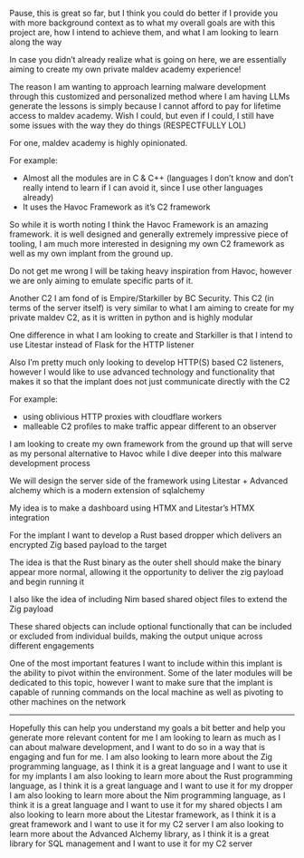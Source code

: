 Pause, this is great so far, but I think you could do better if I provide you with more background context as to what my overall goals are with this project are, how I intend to achieve them, and what I am looking to learn along the way



In case you didn’t already realize what is going on here, we are essentially aiming to create my own private maldev academy experience!

The reason I am wanting to approach learning malware development through this customized and personalized method where I am having LLMs generate the lessons is simply because I cannot afford to pay for lifetime access to maldev academy. Wish I could, but even if I could, I still have some issues with the way they do things (RESPECTFULLY LOL)



For one, maldev academy is highly opinionated. 

For example:

- Almost all the modules are in C & C++ (languages I don’t know and don’t really intend to learn if I can avoid it, since I use other languages already)
- It uses the Havoc Framework as it’s C2 framework 

So while it is worth noting I think the Havoc Framework is an amazing framework. it is well designed and generally extremely impressive piece of tooling, I am much more interested in designing my own C2 framework as well as my own implant from the ground up. 

Do not get me wrong I will be taking heavy inspiration from Havoc, however we are only aiming to emulate specific parts of it.

Another C2 I am fond of is Empire/Starkiller by BC Security. 
This C2 (in terms of the server itself) is very similar to what I am aiming to create for my private maldev C2, as it is written in python and is highly modular 

One difference in what I am looking to create and Starkiller is that I intend to use Litestar instead of Flask for the HTTP listener 

Also I’m pretty much only looking to develop HTTP(S) based C2 listeners, however I would like to use advanced technology and functionality that makes it so that the implant does not just communicate directly with the C2

For example:
- using oblivious HTTP proxies with cloudflare workers 
- malleable C2 profiles to make traffic appear different to an observer 



I am looking to create my own framework from the ground up that will serve as my personal alternative to Havoc while I dive deeper into this malware development process 

We will design the server side of the framework using Litestar + Advanced alchemy which is a modern extension of sqlalchemy 


My idea is to make a dashboard using HTMX and Litestar’s HTMX integration 



For the implant I want to develop a Rust based dropper which delivers an encrypted Zig based payload to the target 

The idea is that the Rust binary as the outer shell should make the binary appear more normal, allowing it the opportunity to deliver the zig payload and begin running it

I also like the idea of including Nim based shared object files to extend the Zig payload 

These shared objects can include optional functionally that can be included or excluded from individual builds, making the output unique across different engagements 

One of the most important features I want to include within this implant is the ability to pivot within the environment. Some of the later modules will be dedicated to this topic, however I want to make sure that the implant is capable of running commands on the local machine as well as pivoting to other machines on the network


---

Hopefully this can help you understand my goals a bit better and help you generate more relevant content for me
I am looking to learn as much as I can about malware development, and I want to do so in a way that is engaging and fun for me.
I am also looking to learn more about the Zig programming language, as I think it is a great language and I want to use it for my implants
I am also looking to learn more about the Rust programming language, as I think it is a great language and I want to use it for my dropper
I am also looking to learn more about the Nim programming language, as I think it is a great language and I want to use it for my shared objects
I am also looking to learn more about the Litestar framework, as I think it is a great framework and I want to use it for my C2 server
I am also looking to learn more about the Advanced Alchemy library, as I think it is a great library for SQL management and I want to use it for my C2 server





